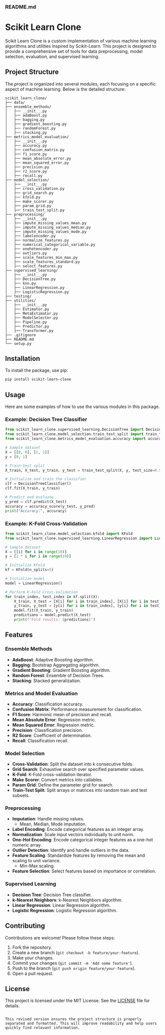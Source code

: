 ### README.md

# Scikit Learn Clone

Scikit Learn Clone is a custom implementation of various machine learning algorithms and utilities inspired by Scikit-Learn. This project is designed to provide a comprehensive set of tools for data preprocessing, model selection, evaluation, and supervised learning.

## Project Structure

The project is organized into several modules, each focusing on a specific aspect of machine learning. Below is the detailed structure:

```
scikit_learn_clone/  
├── data/  
├── ensemble_methods/  
│   ├── __init__.py  
│   ├── adaBoost.py  
│   ├── bagging.py  
│   ├── gradient_boosting.py  
│   ├── randomForest.py  
│   ├── stacking.py  
├── metrics_model_evaluation/  
│   ├── __init__.py  
│   ├── accuracy.py  
│   ├── confusion_matrix.py  
│   ├── f1_score.py  
│   ├── mean_absolute_error.py  
│   ├── mean_squared_error.py  
│   ├── precision.py  
│   ├── r2_score.py  
│   ├── recall.py  
├── model_selection/  
│   ├── __init__.py  
│   ├── cross_validation.py  
│   ├── grid_search.py  
│   ├── kfold.py  
│   ├── make_scorer.py  
│   ├── param_grid.py  
│   ├── train_test_split.py  
├── preprocessing/  
│   ├── __init__.py  
│   ├── impute_missing_values_mean.py  
│   ├── impute_missing_values_median.py  
│   ├── impute_missing_values_mode.py  
│   ├── labelencoder.py  
│   ├── normalize_features.py  
│   ├── numerical_categorical_variable.py  
│   ├── onehotencoder.py  
│   ├── outliers.py  
│   ├── scale_features_min_max.py  
│   ├── scale_features_standard.py  
│   ├── select_features.py  
├── supervised_learning/  
│   ├── __init__.py  
│   ├── DecisionTree.py  
│   ├── knn.py  
│   ├── LinearRegression.py  
│   ├── LogisticRegression.py  
├── testing/  
├── utilities/  
│   ├── __init__.py  
│   ├── Estimator.py  
│   ├── MetaEstimator.py  
│   ├── ModelSelector.py  
│   ├── Pipeline.py  
│   ├── Predictor.py  
│   ├── Transformer.py  
├── .gitignore  
├── README.md  
└── setup.py  

```
## Installation

To install the package, use pip:

```bash
pip install scikit-learn-clone
```

## Usage

Here are some examples of how to use the various modules in this package.

### Example: Decision Tree Classifier

```python
from scikit_learn_clone.supervised_learning.DecisionTree import DecisionTreeClassifier
from scikit_learn_clone.model_selection.train_test_split import train_test_split
from scikit_learn_clone.metrics_model_evaluation.accuracy import accuracy_score

# Sample dataset
X = [[0, 0], [1, 1]]
y = [0, 1]

# Train-test split
X_train, X_test, y_train, y_test = train_test_split(X, y, test_size=0.5)

# Initialize and train the classifier
clf = DecisionTreeClassifier()
clf.fit(X_train, y_train)

# Predict and evaluate
y_pred = clf.predict(X_test)
accuracy = accuracy_score(y_test, y_pred)
print("Accuracy:", accuracy)
```

### Example: K-Fold Cross-Validation

```python
from scikit_learn_clone.model_selection.kfold import KFold
from scikit_learn_clone.supervised_learning.LinearRegression import LinearRegression

# Sample dataset
X = [[i] for i in range(10)]
y = [2 * i for i in range(10)]

# Initialize KFold
kf = KFold(n_splits=5)

# Initialize model
model = LinearRegression()

# Perform K-Fold Cross-Validation
for train_index, test_index in kf.split(X):
    X_train, X_test = [X[i] for i in train_index], [X[i] for i in test_index]
    y_train, y_test = [y[i] for i in train_index], [y[i] for i in test_index]
    model.fit(X_train, y_train)
    predictions = model.predict(X_test)
    print(f"Fold results: {predictions}")
```

## Features

### Ensemble Methods

- **AdaBoost**: Adaptive Boosting algorithm.
- **Bagging**: Bootstrap Aggregating algorithm.
- **Gradient Boosting**: Gradient Boosting algorithm.
- **Random Forest**: Ensemble of Decision Trees.
- **Stacking**: Stacked generalization.

### Metrics and Model Evaluation

- **Accuracy**: Classification accuracy.
- **Confusion Matrix**: Performance measurement for classification.
- **F1 Score**: Harmonic mean of precision and recall.
- **Mean Absolute Error**: Regression metric.
- **Mean Squared Error**: Regression metric.
- **Precision**: Classification precision.
- **R2 Score**: Coefficient of determination.
- **Recall**: Classification recall.

### Model Selection

- **Cross-Validation**: Split the dataset into k consecutive folds.
- **Grid Search**: Exhaustive search over specified parameter values.
- **K-Fold**: K-Fold cross-validation iterator.
- **Make Scorer**: Convert metrics into callables.
- **Param Grid**: Define the parameter grid for search.
- **Train-Test Split**: Split arrays or matrices into random train and test subsets.

### Preprocessing

- **Imputation**: Handle missing values.
  - Mean, Median, Mode imputation.
- **Label Encoding**: Encode categorical features as an integer array.
- **Normalization**: Scale input vectors individually to unit norm.
- **One-Hot Encoding**: Encode categorical integer features as a one-hot numeric array.
- **Outlier Detection**: Identify and handle outliers in the data.
- **Feature Scaling**: Standardize features by removing the mean and scaling to unit variance.
  - Min-Max scaling.
- **Feature Selection**: Select features based on importance or correlation.

### Supervised Learning

- **Decision Tree**: Decision Tree classifier.
- **k-Nearest Neighbors**: k-Nearest Neighbors algorithm.
- **Linear Regression**: Linear Regression algorithm.
- **Logistic Regression**: Logistic Regression algorithm.

## Contributing

Contributions are welcome! Please follow these steps:

1. Fork the repository.
2. Create a new branch (`git checkout -b feature/your-feature`).
3. Make your changes.
4. Commit your changes (`git commit -m 'Add some feature'`).
5. Push to the branch (`git push origin feature/your-feature`).
6. Open a pull request.

## License

This project is licensed under the MIT License. See the [LICENSE](LICENSE) file for details.
```

This revised version ensures the project structure is properly separated and formatted. This will improve readability and help users quickly find relevant information.
